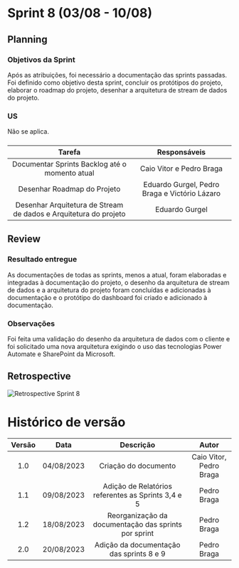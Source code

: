 # Sprint 8 (03/08 - 10/08)
## Planning
### Objetivos da Sprint 
Após as atribuições, foi necessário a documentação das sprints passadas. Foi definido como objetivo desta sprint, concluir os protótipos do projeto, elaborar o roadmap do projeto, desenhar a arquitetura de stream de dados do projeto.
### US
Não se aplica.
###
|                  Tarefa                     |      Responsáveis       |
| :-----------------------------------------: | :-------------------------: |
| Documentar Sprints Backlog até o momento atual  | Caio Vitor e Pedro Braga |
| Desenhar Roadmap do Projeto   |  Eduardo Gurgel, Pedro Braga e Victório Lázaro  |
| Desenhar Arquitetura de Stream de dados e Arquitetura do projeto | Eduardo Gurgel  |

## Review
### Resultado entregue
As documentações de todas as sprints, menos a atual, foram elaboradas e integradas à documentação do projeto, o desenho da arquitetura de stream de dados e a arquitetura do projeto foram concluídas e adicionadas à documentação e o protótipo do dashboard foi criado e adicionado à documentação.
### Observações
Foi feita uma validação do desenho da arquitetura de dados com o cliente e foi solicitado uma nova arquitetura exigindo o uso das tecnologias Power Automate e SharePoint da Microsoft.

## Retrospective
![Retrospective Sprint 8](https://github.com/ResidenciaTICBrisa/04_PipelineTCU/assets/98167728/44b01ea5-b916-4df1-b624-95215a34521d)

# Histórico de versão

| Versão |    Data    |                       Descrição                       |      Autor       |
| :----: | :--------: | :---------------------------------------------------: | :--------------: |
|  1.0   | 04/08/2023 |  Criação do documento                                 |Caio Vitor, Pedro Braga|
|  1.1   | 09/08/2023 |  Adição de Relatórios referentes as Sprints 3,4 e 5   | Pedro Braga      |
|  1.2   | 18/08/2023 |  Reorganização da documentação das sprints por sprint      | Pedro Braga |
|  2.0   | 20/08/2023 |  Adição da documentação das sprints 8 e 9             | Pedro Braga      |

